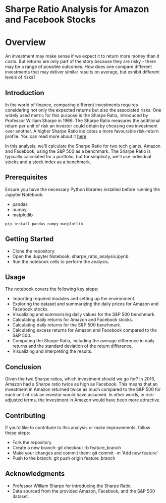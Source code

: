 # Sharpe Ratio Analysis for Amazon and Facebook Stocks

# Overview 

An investment may make sense if we expect it to return more money than it costs. But returns are only part of the story because they are risky - there may be a range of possible outcomes. How does one compare different investments that may deliver similar results on average, but exhibit different levels of risks?

## Introduction

In the world of finance, comparing different investments requires considering not only the expected returns but also the associated risks. One widely used metric for this purpose is the Sharpe Ratio, introduced by Professor William Sharpe in 1966. The Sharpe Ratio measures the additional return per unit of risk an investor could obtain by choosing one investment over another. A higher Sharpe Ratio indicates a more favourable risk-return profile. You can read more about it [here](https://web.stanford.edu/~wfsharpe/art/sr/sr.htm)

In this analysis, we'll calculate the Sharpe Ratio for two tech giants, Amazon and Facebook, using the S&P 500 as a benchmark. The Sharpe Ratio is typically calculated for a portfolio, but for simplicity, we'll use individual stocks and a stock index as a benchmark.

## Prerequisites

Ensure you have the necessary Python libraries installed before running the Jupyter Notebook:

- pandas
- numpy
- matplotlib

```pip install pandas numpy matplotlib```

## Getting Started

- Clone the repository:
- Open the Jupyter Notebook: sharpe_ratio_analysis.ipynb
- Run the notebook cells to perform the analysis.

## Usage

The notebook covers the following key steps:

- Importing required modules and setting up the environment.
- Exploring the dataset and summarizing the daily prices for Amazon and Facebook stocks.
- Visualizing and summarizing daily values for the S&P 500 benchmark.
- Calculating daily returns for Amazon and Facebook stocks.
- Calculating daily returns for the S&P 500 benchmark.
- Calculating excess returns for Amazon and Facebook compared to the S&P 500.
- Computing the Sharpe Ratio, including the average difference in daily returns and the standard deviation of the return difference.
- Visualizing and interpreting the results.

## Conclusion

Given the two Sharpe ratios, which investment should we go for? In 2016, Amazon had a Sharpe ratio twice as high as Facebook. This means that an investment in Amazon returned twice as much compared to the S&amp;P 500 for each unit of risk an investor would have assumed. In other words, in risk-adjusted terms, the investment in Amazon would have been more attractive.



## Contributing

If you'd like to contribute to this analysis or make improvements, follow these steps:

- Fork the repository.
- Create a new branch: git checkout -b feature_branch
- Make your changes and commit them: git commit -m 'Add new feature'
- Push to the branch: git push origin feature_branch

## Acknowledgments

- Professor William Sharpe for introducing the Sharpe Ratio.
- Data sourced from the provided Amazon, Facebook, and the S&P 500 dataset.
